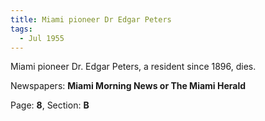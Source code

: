 ```yaml
---  
title: Miami pioneer Dr Edgar Peters  
tags:  
  - Jul 1955  
---  
```

  
Miami pioneer Dr. Edgar Peters, a resident since 1896, dies.  
  
Newspapers: **Miami Morning News or The Miami Herald**  
  
Page: **8**, Section: **B** 
